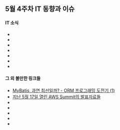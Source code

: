 ## 5월 4주차 IT 동향과 이슈

#### IT 소식
- []()
- []()
- []()
- []()
- []()
- []()
- []()

#### 그 외 볼만한 링크들
- [MyBatis, 과연 최선일까? - ORM 프로그래밍 도전기 (1)](http://blog.naver.com/PostView.nhn?blogId=tmondev&logNo=220716997908&redirect=Dlog&widgetTypeCall=true)
- [지난 5월 17일 열린 AWS Summit의 발표자료들](http://www.slideshare.net/awskorea/presentations)
- []()
- []()
- []()
- []()
- []()
